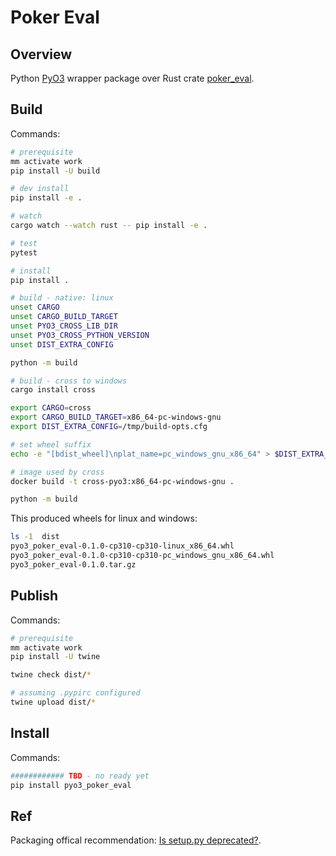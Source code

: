 # Poker Eval

## Overview

Python [PyO3](https://pyo3.rs/) wrapper package over Rust crate [poker_eval](https://crates.io/crates/poker_eval).

## Build

Commands:

```sh
# prerequisite
mm activate work
pip install -U build

# dev install
pip install -e .

# watch 
cargo watch --watch rust -- pip install -e .

# test
pytest

# install
pip install .

# build - native: linux
unset CARGO
unset CARGO_BUILD_TARGET
unset PYO3_CROSS_LIB_DIR
unset PYO3_CROSS_PYTHON_VERSION
unset DIST_EXTRA_CONFIG

python -m build

# build - cross to windows
cargo install cross

export CARGO=cross
export CARGO_BUILD_TARGET=x86_64-pc-windows-gnu
export DIST_EXTRA_CONFIG=/tmp/build-opts.cfg

# set wheel suffix
echo -e "[bdist_wheel]\nplat_name=pc_windows_gnu_x86_64" > $DIST_EXTRA_CONFIG

# image used by cross
docker build -t cross-pyo3:x86_64-pc-windows-gnu .

python -m build
```

This produced wheels for linux and windows:

```sh
ls -1  dist
pyo3_poker_eval-0.1.0-cp310-cp310-linux_x86_64.whl
pyo3_poker_eval-0.1.0-cp310-cp310-pc_windows_gnu_x86_64.whl
pyo3_poker_eval-0.1.0.tar.gz
```

## Publish

Commands:

```sh
# prerequisite
mm activate work
pip install -U twine

twine check dist/*

# assuming .pypirc configured
twine upload dist/*
```

## Install

Commands:

```sh
############ TBD - no ready yet
pip install pyo3_poker_eval
```

## Ref

Packaging offical recommendation: [Is setup.py deprecated?](https://packaging.python.org/en/latest/discussions/setup-py-deprecated/).
